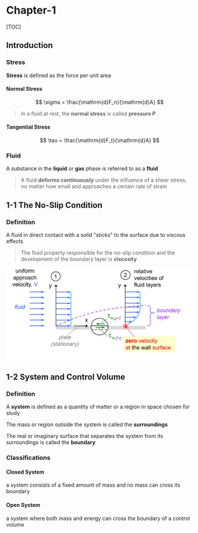 # Chapter-1

[TOC]

## Introduction

### Stress

**Stress** is defined as the force per unit area

#### Normal Stress

$$
\sigma = \frac{\mathrm{d}F_n}{\mathrm{d}A}
$$

> In a fluid at rest, the **normal stress** is called **pressure P**

#### Tangential Stress

$$
\tau = \frac{\mathrm{d}F_t}{\mathrm{d}A}
$$

### Fluid

A substance in the **liquid** or **gas** phase is referred to as a **fluid**

> A fluid **deforms continuously** under the influence of a shear stress, no matter how small and approaches a certain rate of strain

## 1-1 The No-Slip Condition

### Definition

A fluid in direct contact with a solid "sticks" to the surface due to viscous effects

> The fluid property responsible for the no-slip condition and the development of the boundary layer is **viscosity**

<div align = center><img src = "../assets/CH1-1.png"></div>

## 1-2 System and Control Volume

### Definition

A **system** is defined as a quantity of matter or a region in space chosen for study

The mass or region outside the system is called the **surroundings**

The real or imaginary surface that separates the system from its surroundings is called the **boundary**

### Classifications

#### Closed System

a system consists of a fixed amount of mass and no mass can cross its boundary

#### Open System

a system where both mass and energy can cross the boundary of a control volume

